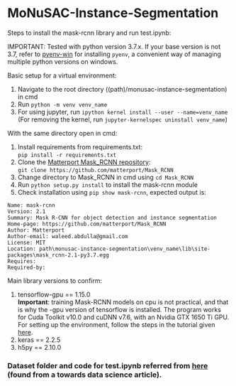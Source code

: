 # MoNuSAC-Instance-Segmentation

Steps to install the mask-rcnn library and run test.ipynb:

IMPORTANT: Tested with python version 3.7.x. If your base version is not 3.7, refer to [pyenv-win](https://github.com/pyenv-win/pyenv-win) for installing `pyenv`, a convenient way of managing multiple python versions on windows.

Basic setup for a virtual environment:

1. Navigate to the root directory ((path)/monusac-instance-segmentation) in cmd
2. Run `python -m venv venv_name`
3. For using jupyter, run `ipython kernel install --user --name=venv_name` <br> (For removing the kernel, run `jupyter-kernelspec uninstall venv_name`)

With the same directory open in cmd:

1. Install requirements from requirements.txt: <br>
`pip install -r requirements.txt`
2. Clone the [Matterport Mask_RCNN repository](https://github.com/matterport/Mask_RCNN): <br>
`git clone https://github.com/matterport/Mask_RCNN`
3. Change directory to Mask_RCNN in cmd using `cd Mask_RCNN`
4. Run `python setup.py install` to install the mask-rcnn module
5. Check installation using `pip show mask-rcnn`, expected output is:
```
Name: mask-rcnn
Version: 2.1
Summary: Mask R-CNN for object detection and instance segmentation
Home-page: https://github.com/matterport/Mask_RCNN
Author: Matterport
Author-email: waleed.abdulla@gmail.com
License: MIT
Location: path\monusac-instance-segmentation\venv_name\lib\site-packages\mask_rcnn-2.1-py3.7.egg
Requires:
Required-by:
```
Main library versions to confirm:

1. tensorflow-gpu == 1.15.0 <br>
**Important**: training Mask-RCNN models on cpu is not practical, and that is why the -gpu version of tensorflow is installed. The program works for Cuda Toolkit v10.0 and cuDNN v7.6, with an Nvidia GTX 1650 Ti GPU. For setting up the environment, follow the steps in the tutorial given [here](https://towardsdatascience.com/installing-tensorflow-with-cuda-cudnn-and-gpu-support-on-windows-10-60693e46e781).
1. keras == 2.2.5
2. h5py == 2.10.0

### Dataset folder and code for test.ipynb referred from [here](https://github.com/jackfrost1411/MaskRCNN) (found from a towards data science article).